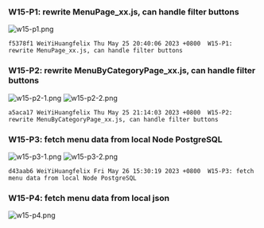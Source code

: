 ### W15-P1: rewrite MenuPage_xx.js, can handle filter buttons
![w15-p1.png](https://boadkpezbkrextxfzgiw.supabase.co/storage/v1/object/public/demo-26/md_img/w15-p1.png)
```
f5378f1 WeiYiHuangfelix Thu May 25 20:40:06 2023 +0800  W15-P1: rewrite MenuPage_xx.js, can handle filter buttons
```
### W15-P2: rewrite MenuByCategoryPage_xx.js, can handle filter buttons
![w15-p2-1.png](https://boadkpezbkrextxfzgiw.supabase.co/storage/v1/object/public/demo-26/md_img/w15-p2-1.png)
![w15-p2-2.png](https://boadkpezbkrextxfzgiw.supabase.co/storage/v1/object/public/demo-26/md_img/w15-p2-2.png)
```
a5aca17 WeiYiHuangfelix Thu May 25 21:14:03 2023 +0800  W15-P2: rewrite MenuByCategoryPage_xx.js, can handle filter buttons
```
### W15-P3: fetch menu data from local Node PostgreSQL
![w15-p3-1.png](https://boadkpezbkrextxfzgiw.supabase.co/storage/v1/object/public/demo-26/md_img/w15-p3-1.png)
![w15-p3-2.png](https://boadkpezbkrextxfzgiw.supabase.co/storage/v1/object/public/demo-26/md_img/w15-p3-2.png)
```
d43aab6 WeiYiHuangfelix Fri May 26 15:30:19 2023 +0800  W15-P3: fetch menu data from local Node PostgreSQL
```
### W15-P4: fetch menu data from local json
 
![w15-p4.png](https://boadkpezbkrextxfzgiw.supabase.co/storage/v1/object/public/demo-26/md_img/w15-p4.png)
```

